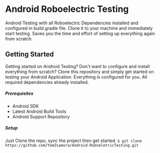 # Android Roboelectric Testing

Android Testing with all Roboelectric Dependencies installed and configured in build.gradle file. Clone it to your machine and immediately start testing. Saves you the time and effort of setting up everything again from scratch. 


## Getting Started

Getting started on Android Testing? Don't want to configure and install everything from scratch? Clone this repository and simply get started on testing your Android Application. Everything is configured for you. All required dependencies already installed.

##### Prerequisites
- Android SDK
- Latest Android Build Tools
- Android Support Repository

##### Setup

Just Clone the repo, sync the project then get started.
`$ git clone https://github.com/YomZsamora/Android-RoboeletricTesting.git`



